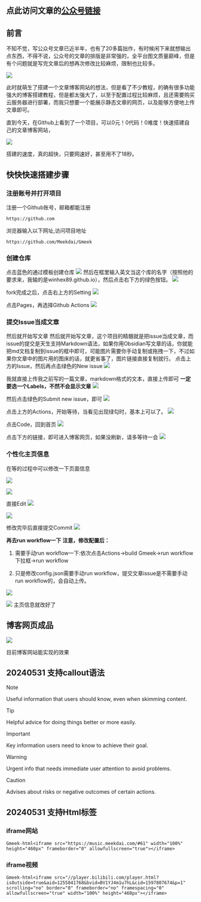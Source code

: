 点此访问文章的[公众号链接](https://mp.weixin.qq.com/s/vrvfABff1Ogyf6YfBAtS3g)
---

## 前言

不知不觉，写公众号文章已近半年，也有了20多篇拙作，有时候闲下来就想输出点东西，不得不说，公众号的文章的排版是非常强的，全平台图文质量巅峰，但是有个问题就是写完文章后的想再次修改比较麻烦，限制也比较多。

![](https://obsidian-1324919814.cos.ap-chengdu.myqcloud.com/20240627224316.png)


此时就萌生了搭建一个文章博客网站的想法，但是看了不少教程，的确有很多功能强大的博客搭建教程，但是都太强大了，以至于配置过程比较麻烦，且还需要购买云服务器进行部署，而我只想要一个能展示静态文章的网页，以及能够方便地上传文章即可。

直到今天，在Github上看到了一个项目，可以0元！0代码！0难度！快速搭建自己的文章博客网站，

![](https://obsidian-1324919814.cos.ap-chengdu.myqcloud.com/20240627225436.png)


搭建的速度，真的超快，只要网速好，甚至用不了18秒。



## 快快快速搭建步骤


### 注册账号并打开项目

注册一个Github账号，邮箱都能注册
```
https://github.com
```
浏览器输入以下网址,访问项目地址
```
https://github.com/Meekdai/Gmeek
```
### 创建仓库
点击蓝色的通过模板创建仓库
![](https://obsidian-1324919814.cos.ap-chengdu.myqcloud.com/20240627230556.png)
然后在框里输入英文当这个库的名字（按照他的要求来，我输的是winhex89.github.io），然后点击右下方的绿色按钮。
![](https://obsidian-1324919814.cos.ap-chengdu.myqcloud.com/20240627225931.png)


fork完成之后，点击右上方的Setting
![](https://obsidian-1324919814.cos.ap-chengdu.myqcloud.com/20240627230121.png)

点击Pages，再选择Github Actions
![](https://obsidian-1324919814.cos.ap-chengdu.myqcloud.com/20240627230219.png)

### 提交Issue当成文章
然后就开始写文章
 然后就开始写文章，这个项目的精髓就是把issue当成文章，而issue的提交是天生支持Markdown语法，如果你用Obsidian写文章的话，你就能把md文档复制到issue的框中即可，可能图片需要你手动复制或拖拽一下，不过如果你文章中的图片用的图床的话，就更省事了，图片链接直接复制就行。
点击上方的Issue，然后再点击绿色的New issue
![](https://obsidian-1324919814.cos.ap-chengdu.myqcloud.com/20240627230913.png)

我就直接上传我之前写的一篇文章，markdown格式的文本，直接上传即可
**一定要选一个Labels，不然不会显示文章**
![](https://obsidian-1324919814.cos.ap-chengdu.myqcloud.com/20240627231059.png)

然后点击绿色的Submit new issue，即可
![](https://obsidian-1324919814.cos.ap-chengdu.myqcloud.com/20240627231143.png)

点击上方的Actions，开始等待，当看见出现绿勾时，基本上可以了。
![](https://obsidian-1324919814.cos.ap-chengdu.myqcloud.com/20240627231414.png)

点击Code，回到首页
![](https://obsidian-1324919814.cos.ap-chengdu.myqcloud.com/20240627231244.png)


点击下方的链接，即可进入博客网页，如果没刷新，请多等待一会
![](https://obsidian-1324919814.cos.ap-chengdu.myqcloud.com/20240627231321.png)



### 个性化主页信息
在等的过程中可以修改一下页面信息

![](https://obsidian-1324919814.cos.ap-chengdu.myqcloud.com/20240627231909.png)



![](https://obsidian-1324919814.cos.ap-chengdu.myqcloud.com/20240627231956.png)


直接Edit
![](https://obsidian-1324919814.cos.ap-chengdu.myqcloud.com/20240627232028.png)


![](https://obsidian-1324919814.cos.ap-chengdu.myqcloud.com/20240627232150.png)

修改完毕后直接提交Commit
![](https://obsidian-1324919814.cos.ap-chengdu.myqcloud.com/20240627232232.png)

**再去run workflow一下**
**注意，修改配置后：**

1. 需要手动run workflow一下:依次点击Actions->build Gmeek->run workflow下拉框->run workflow

2. 只是修改config.json需要手动run workflow，提交文章issue是不需要手动run workflow的，会自动上传。

![](https://obsidian-1324919814.cos.ap-chengdu.myqcloud.com/20240627231659.png)

![](https://obsidian-1324919814.cos.ap-chengdu.myqcloud.com/20240627232508.png)
主页信息就改好了


## 博客网页成品
![](https://obsidian-1324919814.cos.ap-chengdu.myqcloud.com/20240627234603.png)


目前博客网站能实现的效果



## 20240531 支持callout语法


> [!NOTE]
> Useful information that users should know, even when skimming content.

> [!TIP]
> Helpful advice for doing things better or more easily.

> [!IMPORTANT]
> Key information users need to know to achieve their goal.

> [!WARNING]
> Urgent info that needs immediate user attention to avoid problems.

> [!CAUTION]
> Advises about risks or negative outcomes of certain actions.

## 20240531 支持Html标签


### iframe网站


`Gmeek-html<iframe src="https://music.meekdai.com/#61" width="100%" height="460px" frameborder="0" allowfullscreen="true"></iframe>`



### iframe视频

`Gmeek-html<iframe src="//player.bilibili.com/player.html?isOutside=true&aid=1255841768&bvid=BV1YJ4m1u7hL&cid=1597807674&p=1" scrolling="no" border="0" frameborder="no" framespacing="0" allowfullscreen="true" width="100%" height="460px"></iframe>`




